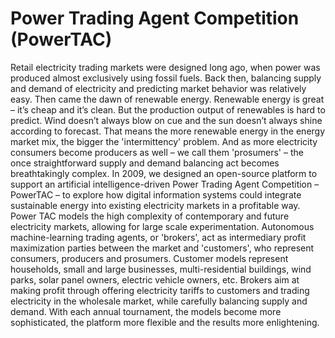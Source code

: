 # Power Trading Agent Competition (PowerTAC)
Retail electricity trading markets were designed long ago, when power was produced almost exclusively using fossil fuels. Back then, balancing supply and demand of electricity and predicting market behavior was relatively easy. Then came the dawn of renewable energy. Renewable energy is great – it’s cheap and it’s clean. But the production output of renewables is hard to predict. Wind doesn’t always blow on cue and the sun doesn’t always shine according to forecast. That means the more renewable energy in the energy market mix, the bigger the 'intermittency' problem. And as more electricity consumers become producers as well – we call them 'prosumers' – the once straightforward supply and demand balancing act becomes breathtakingly complex. In 2009, we designed an open-source platform to support an artificial intelligence-driven Power Trading Agent Competition – PowerTAC – to explore how digital information systems could  integrate sustainable energy into existing electricity markets in a profitable way. Power TAC models the high complexity of contemporary and future electricity markets, allowing for large scale experimentation. Autonomous machine-learning trading agents, or 'brokers', act as intermediary profit maximization parties between the market and 'customers', who represent consumers, producers and prosumers. Customer models represent households, small and large businesses, multi-residential buildings, wind parks, solar panel owners, electric vehicle owners, etc. Brokers aim at making profit through offering electricity tariffs to customers and trading electricity in the wholesale market, while carefully balancing supply and demand. With each annual tournament, the models become more sophisticated, the platform more flexible and the results more enlightening.
